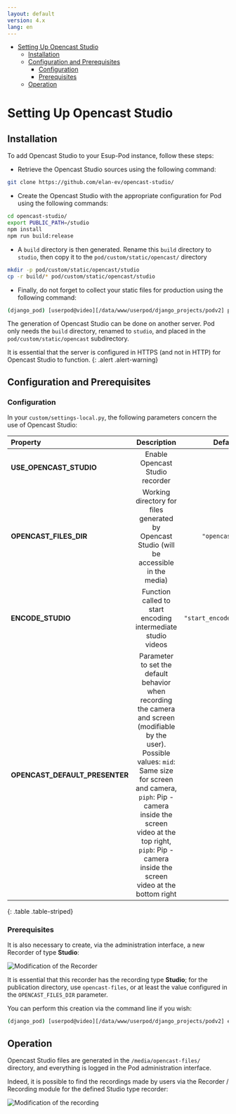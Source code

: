 ```yaml
---
layout: default
version: 4.x
lang: en
---
```


- [Setting Up Opencast Studio](#setting-up-opencast-studio)
  - [Installation](#installation)
  - [Configuration and Prerequisites](#configuration-and-prerequisites)
    - [Configuration](#configuration)
    - [Prerequisites](#prerequisites)
  - [Operation](#operation)

# Setting Up Opencast Studio

## Installation

To add Opencast Studio to your Esup-Pod instance, follow these steps:

* Retrieve the Opencast Studio sources using the following command:

```sh
git clone https://github.com/elan-ev/opencast-studio/
```

* Create the Opencast Studio with the appropriate configuration for Pod using the following commands:

```sh
cd opencast-studio/
export PUBLIC_PATH=/studio
npm install
npm run build:release
```

* A `build` directory is then generated. Rename this `build` directory to `studio`, then copy it to the `pod/custom/static/opencast/` directory

```sh
mkdir -p pod/custom/static/opencast/studio
cp -r build/* pod/custom/static/opencast/studio
```

* Finally, do not forget to collect your static files for production using the following command:

```sh
(django_pod) [userpod@video][/data/www/userpod/django_projects/podv2] python manage.py collectstatic
```

The generation of Opencast Studio can be done on another server. Pod only needs the `build` directory, renamed to `studio`, and placed in the `pod/custom/static/opencast` subdirectory.

It is essential that the server is configured in HTTPS (and not in HTTP) for Opencast Studio to function.
{: .alert .alert-warning}

## Configuration and Prerequisites

### Configuration

In your `custom/settings-local.py`, the following parameters concern the use of Opencast Studio:

| Property  | Description  | Default Value |
|:---------------|:------------------:|-----------------------:|
| **USE_OPENCAST_STUDIO** | Enable Opencast Studio recorder | `False` |
| **OPENCAST_FILES_DIR**  | Working directory for files generated by Opencast Studio (will be accessible in the media) | `"opencast-files"` |
| **ENCODE_STUDIO**       | Function called to start encoding intermediate studio videos | `"start_encode_studio"` |
| **OPENCAST_DEFAULT_PRESENTER** | Parameter to set the default behavior when recording the camera and screen (modifiable by the user). Possible values: `mid`: Same size for screen and camera, `piph`: Pip - camera inside the screen video at the top right, `pipb`: Pip - camera inside the screen video at the bottom right | `"mid"` |
{: .table .table-striped}

### Prerequisites

It is also necessary to create, via the administration interface, a new Recorder of type **Studio**:

![Modification of the Recorder](opencast_screens/modif_recorder.png)

It is essential that this recorder has the recording type **Studio**; for the publication directory, use `opencast-files`, or at least the value configured in the `OPENCAST_FILES_DIR` parameter.

You can perform this creation via the command line if you wish:

```sh
(django_pod) [userpod@video][/data/www/userpod/django_projects/podv2] echo "from pod.recorder.models import Recorder; from pod.video.models import Type; type=Type.objects.get(pk=1); rec=Recorder.objects.create(name='Studio', address_ip='127.0.0.1', recording_type='studio', type=type)" | python manage.py shell
```

## Operation

Opencast Studio files are generated in the `/media/opencast-files/` directory, and everything is logged in the Pod administration interface.

Indeed, it is possible to find the recordings made by users via the Recorder / Recording module for the defined Studio type recorder:

![Modification of the recording](opencast_screens/enregistrement.png)
